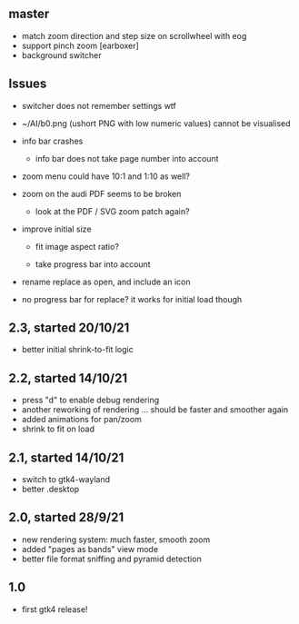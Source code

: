## master

- match zoom direction and step size on scrollwheel with eog
- support pinch zoom [earboxer]
- background switcher

## Issues

* switcher does not remember settings wtf

* ~/AI/b0.png (ushort PNG with low numeric values) cannot be visualised

* info bar crashes

    - info bar does not take page number into account

* zoom menu could have 10:1 and 1:10 as well?

* zoom on the audi PDF seems to be broken

    - look at the PDF / SVG zoom patch again?

* improve initial size 

    - fit image aspect ratio? 

    - take progress bar into account

* rename replace as open, and include an icon

* no progress bar for replace? it works for initial load though

## 2.3, started 20/10/21

- better initial shrink-to-fit logic

## 2.2, started 14/10/21

- press "d" to enable debug rendering
- another reworking of rendering ... should be faster and smoother again
- added animations for pan/zoom
- shrink to fit on load

## 2.1, started 14/10/21

- switch to gtk4-wayland
- better .desktop

## 2.0, started 28/9/21

- new rendering system: much faster, smooth zoom
- added "pages as bands" view mode
- better file format sniffing and pyramid detection

## 1.0

- first gtk4 release!
